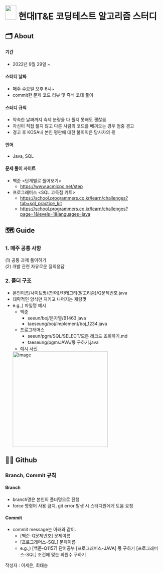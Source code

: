 
# <img src="https://static.wikia.nocookie.net/arendelle/images/d/d2/Olaf.png/revision/latest?cb=20151103113103&path-prefix=ko" width="35" height="45"/> 현대IT&E 코딩테스트 알고리즘 스터디 </br>
  
## 🗂 About </br>
#### 기간 
  - 2022년 9월 29일 ~
#### 스터디 날짜 
  - 매주 수요일 오후 6시~
  - commit한 문제 코드 리뷰 및 즉석 코테 풀이
#### 스터디 규칙
  - 약속한 날짜까지 숙제 분량을 다 풀지 못해도 괜찮음
  - 자신이 직접 풀지 않고 다른 사람의 코드를 베껴오는 경우 엄중 경고
  - 경고 후 KOSA내 본인 평판에 대한 불이익은 당사자의 몫

#### 언어
  - Java, SQL
#### 문제 풀이 사이트
  - 백준 <단계별로 풀어보기>  
    - https://www.acmicpc.net/step
  - 프로그래머스 <SQL 고득점 키트> 
    - https://school.programmers.co.kr/learn/challenges?tab=sql_practice_kit
    - https://school.programmers.co.kr/learn/challenges?page=1&levels=1&languages=java
  
  
## 🗺 Guide </br>
### 1. 매주 공통 사항
(1) 공통 과제 풀이하기  
(2) 개발 관련 자유로운 질의응답
  
### 2. 폴더 구조
- 본인이름/사이트명/(언어)/카테고리(알고리즘)/Q문제번호.java
- 대략적인 양식만 지키고 나머지는 재량껏
- e.g.,) 파일명 예시
  - 백준
    - seeun/boj/문자열/B1463.java
    - taeseung/boj/implement/boj_1234.java
  - 프로그래머스
    - seeun/pgm/SQL/SELECT/모든 레코드 조회하기.md
    - taeseung/pgm/JAVA/몫 구하기.java
  - 예시 사진
  <img width="303" alt="image" src="https://user-images.githubusercontent.com/96964263/195966098-4ee10c02-907e-4de5-8bea-ce24f303c56c.png">

## 👨‍💻 Github </br>
  
  ### Branch, Commit 규칙  
  
  #### Branch  
  - branch명은 본인의 폴더명으로 진행
  - force 명령어 사용 금지, git error 발생 시 스터디원에게 도움 요청
    
  #### Commit
  - commit message는 아래와 같이.
    - [백준-Q문제번호] 문제이름
    - [프로그래머스-SQL] 문제이름
    - e.g.,) [백준-Q1157] 단어공부
             [프로그래머스-JAVA] 몫 구하기
             [프로그래머스-SQL] 조건에 맞는 회원수 구하기


작성자 : 이세은, 최태승
